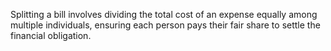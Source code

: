 Splitting a bill involves dividing the total cost of an expense equally among multiple individuals, ensuring each person pays their fair share to settle the financial obligation.
